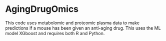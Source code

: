 # AgingDrugOmics
This code uses metabolomic and proteomic plasma data to make predictions if a mouse has been given an anti-aging drug. This uses the ML model XGboost and requires both R and Python.
